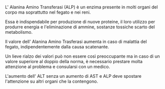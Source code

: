 L' Alanina Amino Transferasi (ALP) è un enzima presente in molti organi del corpo ma soprattutto nel fegato e nei reni.

Essa è indispendabile per produzione di nuove proteine, il loro utilizzo per produrre energia e l'eliminazione di ammine, sostanze tossiche scarto del
metabolismo.

Il valore dell' Alanina Amino Trasferasi aumenta in caso di malattia del fegato, indipendentemente dalla causa scatenante.

Un lieve rialzo dei valori può non essere così preoccupante ma in caso di un valore superiore al doppio della norma, è necessario prestare molta
attenzione al problema e consularsi con un medico.

L'aumento dell' ALT senza un aumento di AST e ALP deve spostare l'attenzione su altri organi che la contengono.
